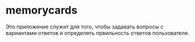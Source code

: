 # memorycards
Это приложение служит для того, чтобы задавать вопросы с вариантами ответов и определять првильность ответов пользователя.
